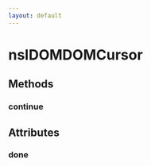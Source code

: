 ```yaml
---
layout: default
---
```


# nsIDOMDOMCursor #

## Methods ##

### continue ###

## Attributes ##

### done ###
